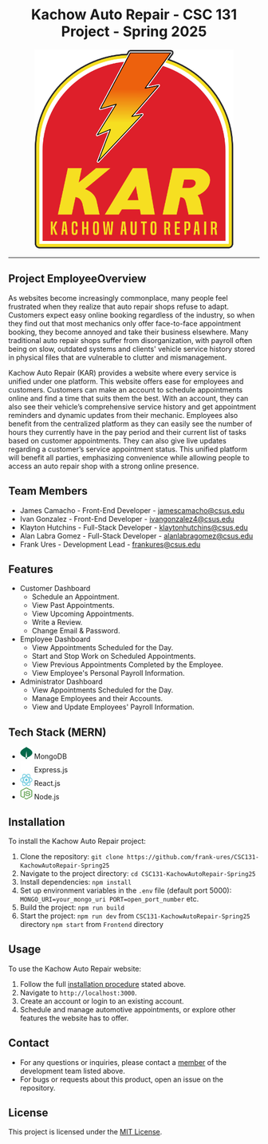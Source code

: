 <div align="center">
   <h1 align="center">Kachow Auto Repair - CSC 131 Project - Spring 2025</h1>
   <img src="Frontend/src/images/kar-logo.png" alt="Logo" width="400" height="400">
</div>

---

## Project EmployeeOverview

As websites become increasingly commonplace, many people feel frustrated when they realize that auto repair shops refuse to adapt. Customers expect easy online booking regardless of the industry, so when they find out that most mechanics only offer face-to-face appointment booking, they become annoyed and take their business elsewhere. Many traditional auto repair shops suffer from disorganization, with payroll often being on slow, outdated systems and clients' vehicle service history stored in physical files that are vulnerable to clutter and mismanagement.

Kachow Auto Repair (KAR) provides a website where every service is unified under one platform. This website offers ease for employees and customers. Customers can make an account to schedule appointments online and find a time that suits them the best. With an account, they can also see their vehicle’s comprehensive service history and get appointment reminders and dynamic updates from their mechanic. Employees also benefit from the centralized platform as they can easily see the number of hours they currently have in the pay period and their current list of tasks based on customer appointments. They can also give live updates regarding a customer’s service appointment status. This unified platform will benefit all parties, emphasizing convenience while allowing people to access an auto repair shop with a strong online presence.

## Team Members

* James Camacho - Front-End Developer - jamescamacho@csus.edu
* Ivan Gonzalez - Front-End Developer - ivangonzalez4@csus.edu
* Klayton Hutchins - Full-Stack Developer - klaytonhutchins@csus.edu
* Alan Labra Gomez - Full-Stack Developer - alanlabragomez@csus.edu
* Frank Ures - Development Lead - frankures@csus.edu

## Features

* Customer Dashboard
  * Schedule an Appointment.
  * View Past Appointments.
  * View Upcoming Appointments.
  * Write a Review.
  * Change Email & Password.
* Employee Dashboard
  * View Appointments Scheduled for the Day.
  * Start and Stop Work on Scheduled Appointments.
  * View Previous Appointments Completed by the Employee.
  * View Employee's Personal Payroll Information.
* Administrator Dashboard
  * View Appointments Scheduled for the Day.
  * Manage Employees and their Accounts.
  * View and Update Employees' Payroll Information.

## Tech Stack (MERN)

* <img src="IGNORE (old frontend)/public/images/mongodb.png" alt="MongoDB" width="24" height="24"> MongoDB
* <img src="IGNORE (old frontend)/public/images/expressjs.png" alt="ExpressJS" width="24" height="24"> Express.js
* <img src="IGNORE (old frontend)/public/images/reactjs.svg" alt="ReactJS" width="24" height="24"> React.js
* <img src="IGNORE (old frontend)/public/images/nodejs.svg" alt="NodeJS" width="24" height="24"> Node.js

## Installation

To install the Kachow Auto Repair project:

1. Clone the repository:
`git clone https://github.com/frank-ures/CSC131-KachowAutoRepair-Spring25`
2. Navigate to the project directory:
`cd CSC131-KachowAutoRepair-Spring25`
3. Install dependencies:
`npm install`
4. Set up environment variables in the `.env` file (default port 5000):
`MONGO_URI=your_mongo_uri
PORT=open_port_number`
etc.
5. Build the project:
`npm run build`
6. Start the project:
`npm run dev` from `CSC131-KachowAutoRepair-Spring25` directory
`npm start` from `Frontend` directory

## Usage

To use the Kachow Auto Repair website:

1. Follow the full [installation procedure](#Installation) stated above.
2. Navigate to `http://localhost:3000`.
3. Create an account or login to an existing account.
4. Schedule and manage automotive appointments, or explore other features the website has to offer.

## Contact

* For any questions or inquiries, please contact a [member](#Team-Members) of the development team listed above.
* For bugs or requests about this product, open an issue on the repository.

## License

This project is licensed under the [MIT License](./license.txt).
